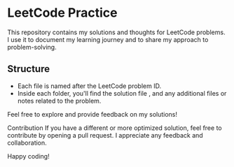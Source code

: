 # LeetCode Practice

This repository contains my solutions and thoughts for LeetCode problems.
I use it to document my learning journey and to share my approach to problem-solving.

## Structure

- Each file is named after the LeetCode problem ID.
- Inside each folder, you'll find the solution file , and any additional files or notes related to the problem.

Feel free to explore and provide feedback on my solutions!

Contribution
If you have a different or more optimized solution, feel free to contribute by opening a pull request. I appreciate any feedback and collaboration.

Happy coding!
